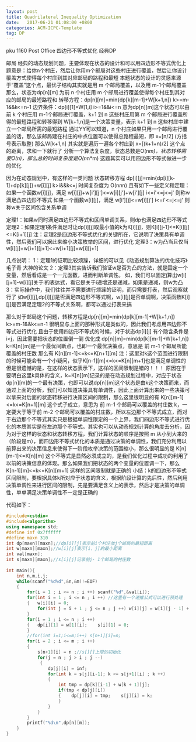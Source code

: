```yaml
---
layout: post
title: Quadrilateral Inequality Optimization
date:   2017-06-21 01:08:00 +0800
categories: ACM-ICPC-Template
tag: DP
---
```


pku 1160 Post Office 四边形不等式优化 经典DP

邮局
经典的动态规划问题，主要体现在状态的设计和可以用四边形不等式优化上
题意是：给你n个村庄，然后让你用m个邮局对这些村庄进行覆盖，然后让你设计覆盖方式使得每个村庄到其对应邮局的路程和最短
本题状态的设计的灵感来源于“覆盖”这个点，最优子结构其实就是用 m 个邮局覆盖，以及用 m-1个邮局覆盖
那么，状态为dp[n][m] 为前 n 个村庄用 m 个邮局进行覆盖使得每个村庄到其对应的邮局的最短路程和
转移方程：dp[n][m]=min{dp[k][m-1]+W[k+1,n]}  k>=m-1&&k<=n-1
边界条件：dp[i][1]=W[1,i]  i>=1&&i<=n
意为dp[n][m]这个状态可以由 前 k 个村庄用 m-1个邮局进行覆盖，k+1 到 n 这些村庄用第 m 个邮局进行覆盖所得的最短路程和转移得到
W[k+1,n]是一个决策变量，表示 k+1 到 n 这些村庄中建立一个邮局所需的最短路程
通过YY可以知道，n 个村庄如果只用一个邮局进行覆盖的话，那么该邮局建在村庄的中点位置可以使得总路程最短，即 x=[n/2] (方括号表示取整)
那么W[k+1,n] 其实就是遍历一遍各个村庄到 x=[(k+1+n)/2] 这个点的距离，求和一下就行了
分析一个算法复杂度，状态总数是O(n*m)，状态转移需要O(n)，那么总的时间复杂度是O(n*n*m)
这题其实可以用四边形不等式做进一步的优化
 
因为在动态规划中，有这样的一类问题
状态转移方程 dp[i][j]=min{dp[i][k-1]+dp[k][j]}+w[i][j]  k>i&&k<=j  时间复杂度为 O(n*n*n)
且有如下一些定义和定理：
如果一个函数w[i][j]，满足 w[i][j]+w[i'][j']<=w[i][j']+w[i'][j] i<=i'<=j<=j' 则称w满足凸四边形不等式
如果一个函数w[i][j]，满足 w[i'][j]<=w[i][j']  i<=i'<=j<=j' 则称w关于区间包含关系单调
 
定理1：如果w同时满足四边形不等式和区间单调关系，则dp也满足四边形不等式
定理2：如果定理1条件满足时让dp[i][j]取最小值的k为K[i][j]，则K[i][j-1]<=K[i][j]<=K[i+1][j]
注：定理2是四边形不等式优化的关键所在，它说明了决策具有单调性，然后我们可以据此来缩小决策枚举的区间，进行优化
定理3：w为凸当且仅当 w[i][j]+w[i+1][j+1]<=w[i+1][j]+w[i][j+1]
 
几点说明：
1：定理1的证明比较烦躁，详细的可以见《动态规划算法的优化技巧》毛子青 大神的论文
2：定理3其实告诉我们验证w是否为凸的方法，就是固定一个变量，然后看成是一个一元函数，进而判断单调性。
如，我们可以固定j算出w[i][j+1]-w[i][j]关于i的表达式，看它是关于i递增还是递减，如果是递减，则w为凸
3：实际操作中，我们往往并不需要进行烦躁的证明，而只需要打表，然后观察就行了
如w[i][j],dp[i][j]是否满足四边形不等式啊，w[i][j]是否单调啊，决策函数K[i][j]是否满足定理2的不等式关系啊，都可以通过打表来搞
 
那么对于邮局这个问题，转移方程是dp[n][m]=min{dp[k][m-1]+W[k+1,n]}  k>=m-1&&k<=n-1
很明显与上面的那种形式是类似的，因此我们考虑用四边形不等式进行优化
且由于使用四边形不等式的时候，对于状态dp[i][j] 有个隐含条件是 i<j，因此需要把状态的位置倒一倒
优化成 dp[n][m]=min{dp[k][m-1]+W[k+1,n]} 
k=K[n][m]是一个最优间断点，也即一个最优决策点，意思是 前 m-1 个邮局所能覆盖的村庄数 
那么有 K[n][m-1]<=k<=K[n+1][m]
注：这里对k这个范围进行限制的时候可能会有一个小疑问，似乎K[n-1][m]<=k<=K[n][m+1]也是满足单调性的
但是很遗憾的是，在这样的状态表示下，这样的区间限制是错的！！！
原因在于要明白这里k具体的含义，k=K[n][m]记录的是在动态规划过程中，对应于状态dp[n][m]的一个最有决策，也即可以说dp[n][m]这个状态是由k这个决策而来，而通过上面的分析，我们可以知道决策具有单调性，因此上面计算出来的一些决策可以拿来对后面的状态转移进行决策区间的限制，那么这里很明显的有  K[n][m-1]<=k<=K[n+1][m] 这个式子成立，意思为 前 m-1 个邮局可以覆盖的村庄数 k，一定要大于等于前 m-2 个邮局可以覆盖的村庄数，所以左边那个不等式成立，而对于右边那个不等式其实只是根据单调性限定的一个上界，我们四边形不等式进行优化的本质其实是在左边那个不等式。其实也可以从动态规划计算的角度去分析，因为对于这样的状态和状态转移方程，我们计算状态的顺序是按照 m 从小到大来的（阶段是m），而四边形不等式优化的本质是通过决策的单调性，我们充分利用以前算出来的决策信息来使得下一阶段枚举决策的范围缩小，那么很明显的是 K[n][m-1]<=K[n][m] 这个不等式是显然必须成立的，是我们优化过程中成功的利用了以前的决策信息的体现。那么如果我们把状态的两个变量的位置调一下，那么 K[n-1][m]<=k<=K[n][m+1] 这样的区间限制就是正确的
小结：k的四边形不等式区间限制，要根据具体k所对应于状态的含义，根据阶段计算的先后性，然后利用决策单调性来进行区间的限制，先是要满足含义上的表示，然后才是决策的单调性，单单满足决策单调性不一定是正确的

代码如下：
```c++
#include<cstdio>
#include<algorithm>
using namespace std;
#define inf 0x7ffffff
#define maxn 310
int dp[maxn][maxn];//dp[i][j]表示前i个村庄放j个邮局的最短距离
int w[maxn][maxn];//w[i][j]表示[i，j]的最小距离
int val[maxn];
int s[maxn][maxn];//s[i][j]记录前j- 1个邮局的村庄数
 
int main(){
    int n,m,i,j;
    while(scanf("%d%d",&n,&m)!=EOF)
    {
        for(i = 1 ; i <= n ; i ++) scanf("%d",&val[i]);
        for(int i = 1 ; i <= n ; i ++) //这里有一个递推公式可以进行预处理
        {   w[i][i] = 0;
            for(int j = i + 1 ; j <= n ; j ++) w[i][j] = w[i][j - 1] + val[j] - val[(j + i)/2];
        }
        for(i = 1 ; i <= n ; i ++)
        {   dp[i][1] = w[1][i];    s[i][1] = 0;
        }
        //for(int i=1;i<=m;i++) s[n+1][i]=n;
        for(i = 2 ; i <= m ; i ++)
        {
            s[n+1][i] = n ;//s[][]上限的初始化
            for(j = n ; j > i ; j --)
             {
                dp[j][i] = inf;
                for(int k = s[j][i-1]; k <= s[j+1][i] ; k ++)
                {
                    int tmp = dp[k][i-1] + w[k + 1][j];
                    if(tmp < dp[j][i])
                    {    dp[j][i] = tmp;    s[j][i] = k;
                    }
                }
            }
        }
        printf("%d\n",dp[n][m]);
    }
}
```
